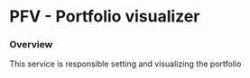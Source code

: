 # **PFV - Portfolio visualizer**

### **Overview**
This service is responsible setting and visualizing the portfolio
